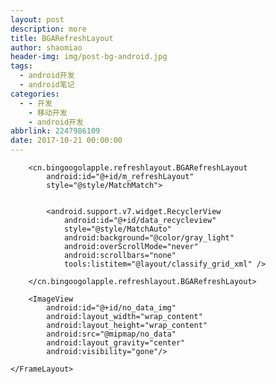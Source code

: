 ```yaml
---
layout: post
description: more
title: BGARefreshLayout
author: shaomiao
header-img: img/post-bg-android.jpg
tags:
  - android开发
  - android笔记
categories:
  - - 开发
    - 移动开发
    - android开发
abbrlink: 2247986109
date: 2017-10-21 00:00:00
---
```

<FrameLayout
        android:layout_width="match_parent"
        android:layout_height="match_parent">

        <cn.bingoogolapple.refreshlayout.BGARefreshLayout
            android:id="@+id/m_refreshLayout"
            style="@style/MatchMatch">


            <android.support.v7.widget.RecyclerView
                android:id="@+id/data_recycleview"
                style="@style/MatchAuto"
                android:background="@color/gray_light"
                android:overScrollMode="never"
                android:scrollbars="none"
                tools:listitem="@layout/classify_grid_xml" />

        </cn.bingoogolapple.refreshlayout.BGARefreshLayout>

        <ImageView
            android:id="@+id/no_data_img"
            android:layout_width="wrap_content"
            android:layout_height="wrap_content"
            android:src="@mipmap/no_data"
            android:layout_gravity="center"
            android:visibility="gone"/>

    </FrameLayout>
